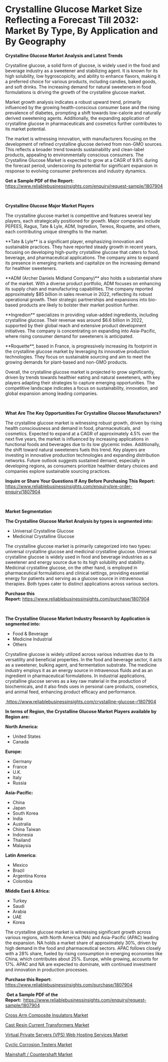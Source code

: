 <p><h1>Crystalline Glucose Market Size Reflecting a Forecast Till 2032: Market By Type, By Application and By Geography</h1></p><p><strong>Crystalline Glucose Market Analysis and Latest Trends</strong></p>
<p><p>Crystalline glucose, a solid form of glucose, is widely used in the food and beverage industry as a sweetener and stabilizing agent. It is known for its high solubility, low hygroscopicity, and ability to enhance flavors, making it a preferred choice for various products, including candies, baked goods, and soft drinks. The increasing demand for natural sweeteners in food formulations is driving the growth of the crystalline glucose market.</p><p>Market growth analysis indicates a robust upward trend, primarily influenced by the growing health-conscious consumer base and the rising prevalence of diabetes, prompting a shift towards low-calorie and naturally derived sweetening agents. Additionally, the expanding application of crystalline glucose in pharmaceuticals and cosmetics further contributes to its market potential.</p><p>The market is witnessing innovation, with manufacturers focusing on the development of refined crystalline glucose derived from non-GMO sources. This reflects a broader trend towards sustainability and clean-label products, appealing to environmentally conscious consumers. The Crystalline Glucose Market is expected to grow at a CAGR of 9.8% during the forecast period, underscoring its potential for significant expansion in response to evolving consumer preferences and industry dynamics.</p></p>
<p><strong>Get a Sample PDF of the Report:&nbsp;</strong> <a href="https://www.reliablebusinessinsights.com/enquiry/request-sample/1807904?utm_campaign=1121&utm_medium=2&utm_source=Github&utm_content=ia&utm_term=30012025&utm_id=crystalline-glucose">https://www.reliablebusinessinsights.com/enquiry/request-sample/1807904</a></p>
<p>&nbsp;</p>
<p><strong>Crystalline Glucose Major Market Players</strong></p>
<p><p>The crystalline glucose market is competitive and features several key players, each strategically positioned for growth. Major companies include PEPEES, Ragus, Tate & Lyle, ADM, Ingredion, Tereos, Roquette, and others, each contributing unique strengths to the market.</p><p>**Tate & Lyle** is a significant player, emphasizing innovation and sustainable practices. They have reported steady growth in recent years, focusing on developing high-purity crystalline glucose that caters to food, beverage, and pharmaceutical applications. The company aims to expand its presence in emerging markets and capitalize on the increasing demand for healthier sweeteners.</p><p>**ADM (Archer Daniels Midland Company)** also holds a substantial share of the market. With a diverse product portfolio, ADM focuses on enhancing its supply chain and manufacturing capabilities. The company reported approximately $85 billion in sales revenue in 2022, reflecting its robust operational growth. Their strategic partnerships and expansions into bio-based products are likely to bolster their market position further.</p><p>**Ingredion** specializes in providing value-added ingredients, including crystalline glucose. Their revenue was around $6.6 billion in 2022, supported by their global reach and extensive product development initiatives. The company is concentrating on expanding into Asia-Pacific, where rising consumer demand for sweeteners is anticipated.</p><p>**Roquette**, based in France, is progressively increasing its footprint in the crystalline glucose market by leveraging its innovative production technologies. They focus on sustainable sourcing and aim to meet the growing demands for plant-based and non-GMO products.</p><p>Overall, the crystalline glucose market is projected to grow significantly, driven by trends towards healthier eating and natural sweeteners, with key players adapting their strategies to capture emerging opportunities. The competitive landscape indicates a focus on sustainability, innovation, and global expansion among leading companies.</p></p>
<p>&nbsp;</p>
<p><strong>What Are The Key Opportunities For Crystalline Glucose Manufacturers?</strong></p>
<p><p>The crystalline glucose market is witnessing robust growth, driven by rising health consciousness and demand in food, pharmaceuticals, and cosmetics. Expected to expand at a CAGR of approximately 4.5% over the next five years, the market is influenced by increasing applications in functional foods and beverages due to its low glycemic index. Additionally, the shift toward natural sweeteners fuels this trend. Key players are investing in innovative production technologies and expanding distribution networks. Future outlook suggests sustained demand, especially in developing regions, as consumers prioritize healthier dietary choices and companies explore sustainable sourcing practices.</p></p>
<p><strong>Inquire or Share Your Questions If Any Before Purchasing This Report:</strong> <a href="https://www.reliablebusinessinsights.com/enquiry/pre-order-enquiry/1807904?utm_campaign=1121&utm_medium=2&utm_source=Github&utm_content=ia&utm_term=30012025&utm_id=crystalline-glucose">https://www.reliablebusinessinsights.com/enquiry/pre-order-enquiry/1807904</a></p>
<p>&nbsp;</p>
<p><strong>Market Segmentation</strong></p>
<p><strong>The Crystalline Glucose Market Analysis by types is segmented into:</strong></p>
<p><ul><li>Universal Crystalline Glucose</li><li>Medicinal Crystalline Glucose</li></ul></p>
<p><p>The crystalline glucose market is primarily categorized into two types: universal crystalline glucose and medicinal crystalline glucose. Universal crystalline glucose is widely used in food and beverage industries as a sweetener and energy source due to its high solubility and stability. Medicinal crystalline glucose, on the other hand, is employed in pharmaceutical formulations and clinical settings, providing essential energy for patients and serving as a glucose source in intravenous therapies. Both types cater to distinct applications across various sectors.</p></p>
<p><strong>Purchase this Report:&nbsp;</strong><a href="https://www.reliablebusinessinsights.com/purchase/1807904?utm_campaign=1121&utm_medium=2&utm_source=Github&utm_content=ia&utm_term=30012025&utm_id=crystalline-glucose">https://www.reliablebusinessinsights.com/purchase/1807904</a></p>
<p>&nbsp;</p>
<p><strong>The Crystalline Glucose Market Industry Research by Application is segmented into:</strong></p>
<p><ul><li>Food & Beverage</li><li>Medicine Industrial</li><li>Others</li></ul></p>
<p><p>Crystalline glucose is widely utilized across various industries due to its versatility and beneficial properties. In the food and beverage sector, it acts as a sweetener, bulking agent, and fermentation substrate. The medicine industry employs it as an energy source in intravenous fluids and as an ingredient in pharmaceutical formulations. In industrial applications, crystalline glucose serves as a key raw material in the production of biochemicals, and it also finds uses in personal care products, cosmetics, and animal feed, enhancing product efficacy and performance.</p></p>
<p><a href="https://www.reliablebusinessinsights.com/crystalline-glucose-r1807904?utm_campaign=1121&utm_medium=2&utm_source=Github&utm_content=ia&utm_term=30012025&utm_id=crystalline-glucose">&nbsp;https://www.reliablebusinessinsights.com/crystalline-glucose-r1807904</a></p>
<p><strong>In terms of Region, the Crystalline Glucose Market Players available by Region are:</strong></p>
<p>
    <p> <strong> North America: </strong>
        <ul>
            <li>United States</li>
            <li>Canada</li>
        </ul>
        </p> 
    <p> <strong> Europe: </strong>
        <ul>
            <li>Germany</li>
            <li>France</li>
            <li>U.K.</li>
            <li>Italy</li>
            <li>Russia</li>
        </ul>
        </p> 
    <p> <strong> Asia-Pacific: </strong>
        <ul>
            <li>China</li>
            <li>Japan</li>
            <li>South Korea</li>
            <li>India</li>
            <li>Australia</li>
            <li>China Taiwan</li>
            <li>Indonesia</li>
            <li>Thailand</li>
            <li>Malaysia</li>
        </ul>
        </p> 
    <p> <strong> Latin America: </strong>
        <ul>
            <li>Mexico</li>
            <li>Brazil</li>
            <li>Argentina Korea</li>
            <li>Colombia</li>
        </ul>
        </p> 
    <p> <strong> Middle East & Africa: </strong>
        <ul>
            <li>Turkey</li>
            <li>Saudi</li>
            <li>Arabia</li>
            <li>UAE</li>
            <li>Korea</li>
        </ul>
    </p>
    </p>
<p><p>The crystalline glucose market is witnessing significant growth across various regions, with North America (NA) and Asia-Pacific (APAC) leading the expansion. NA holds a market share of approximately 30%, driven by high demand in the food and pharmaceutical sectors. APAC follows closely with a 28% share, fueled by rising consumption in emerging economies like China, which contributes about 25%. Europe, while growing, accounts for 17%. APAC and NA are expected to dominate, with continued investment and innovation in production processes.</p></p>
<p><strong>Purchase this Report: </strong><a href="https://www.reliablebusinessinsights.com/purchase/1807904?utm_campaign=1121&utm_medium=2&utm_source=Github&utm_content=ia&utm_term=30012025&utm_id=crystalline-glucose">https://www.reliablebusinessinsights.com/purchase/1807904</a></p>
<p>&nbsp;<strong>Get a Sample PDF of the Report:&nbsp;&nbsp;</strong><a href="https://www.reliablebusinessinsights.com/enquiry/request-sample/1807904?utm_campaign=1121&utm_medium=2&utm_source=Github&utm_content=ia&utm_term=30012025&utm_id=crystalline-glucose">https://www.reliablebusinessinsights.com/enquiry/request-sample/1807904</a></p>
<p><strong></strong></p>
<p><p><a href="https://www.linkedin.com/pulse/in-depth-analysis-cross-arm-composite-insulators-market-size-j6mde?utm_campaign=1121&utm_medium=2&utm_source=Github&utm_content=ia&utm_term=30012025&utm_id=crystalline-glucose">Cross Arm Composite Insulators Market</a></p><p><a href="https://www.linkedin.com/pulse/insightful-cast-resin-current-transformers-market-analysis-bnkee?utm_campaign=1121&utm_medium=2&utm_source=Github&utm_content=ia&utm_term=30012025&utm_id=crystalline-glucose">Cast Resin Current Transformers Market</a></p><p><a href="https://www.linkedin.com/pulse/report-virtual-private-servers-vps-web-hosting-services-market-l2r6e?utm_campaign=1121&utm_medium=2&utm_source=Github&utm_content=ia&utm_term=30012025&utm_id=crystalline-glucose">Virtual Private Servers (VPS) Web Hosting Services Market</a></p><p><a href="https://www.linkedin.com/pulse/unlock-vital-data-cyclic-corrosion-testers-market-financial-5hhue?utm_campaign=1121&utm_medium=2&utm_source=Github&utm_content=ia&utm_term=30012025&utm_id=crystalline-glucose">Cyclic Corrosion Testers Market</a></p><p><a href="https://www.linkedin.com/pulse/latest-market-analysis-shows-mainshaft-countershaft-poised-pbese?utm_campaign=1121&utm_medium=2&utm_source=Github&utm_content=ia&utm_term=30012025&utm_id=crystalline-glucose">Mainshaft / Countershaft Market</a></p></p>